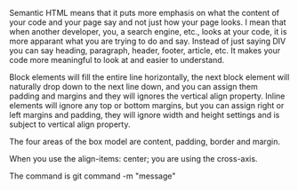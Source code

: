 Semantic HTML means that it puts more emphasis on what the content of your code and your page say and not just how your page looks. I mean that when another developer, you, a search engine, etc., looks at your code, it is more apparant what you are trying to do and say. Instead of just saying DIV you can say heading, paragraph, header, footer, article, etc. It makes your code more meaningful to look at and easier to understand.

Block elements will fill the entire line horizontally, the next block element will naturally drop down to the next line down, and you can assign them padding and margins and they will ignores the vertical align property. Inline elements will ignore any top or bottom margins, but you can assign right or left margins and padding, they will ignore width and height settings and is subject to vertical align property.

The four areas of the box model are content, padding, border and margin.

When you use the align-items: center; you are using the cross-axis.

The command is git command -m "message"
